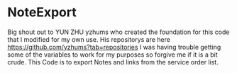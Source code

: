 # NoteExport
Big shout out to YUN ZHU yzhums who created the foundation for this code that I modified for my own use.  His repositorys are here https://github.com/yzhums?tab=repositories
I was having trouble getting some of the variables to work for my purposes so forgive me if it is a bit crude. 
This Code is to export Notes and links from the service order list. 
